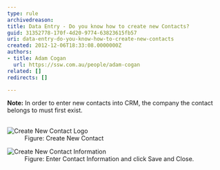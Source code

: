 ```yaml
---
type: rule
archivedreason: 
title: Data Entry - Do you know how to create new Contacts?
guid: 31352778-170f-4d20-9774-63823615fb57
uri: data-entry-do-you-know-how-to-create-new-contacts
created: 2012-12-06T18:33:08.0000000Z
authors:
- title: Adam Cogan
  url: https://ssw.com.au/people/adam-cogan
related: []
redirects: []

---
```



<strong>Note&#58;</strong> In order to enter new contacts into CRM, the company the contact belongs to
 must first exist.
<br><excerpt class='endintro'></excerpt><br>
<dl class="goodImage">
          <dt>
            <img src="/Communication/RulesToBetterCRMForUsers/PublishingImages/createNewContact.gif" alt="Create New Contact Logo" />
          </dt>
          <dd>
            Figure&#58; Create New Contact
          </dd>
        </dl>
        <dl class="goodImage">
          <dt>
            <img src="/Communication/RulesToBetterCRMForUsers/PublishingImages/NewContactEnterInformation.gif" alt="Create New Contact Information" />
          </dt>
          <dd>
            Figure&#58; Enter Contact Information and click Save and Close.
          </dd>
        </dl>



